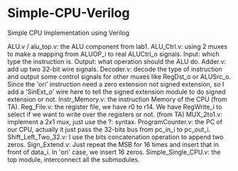 # Simple-CPU-Verilog
Simple CPU Implementation using Verilog

ALU.v / alu_top.v: the ALU component from lab1.
ALU_Ctrl.v: using 2 muxes to make a mapping from ALUOP_i to real ALUCtrl_o signals. Input: which type the instruction is. Output: what operation should the ALU do.
Adder.v: add up two 32-bit wire signals.
Decoder.v: decode the type of instruction and output some control signals for other muxes like RegDst_o or ALUSrc_o. Since the 'ori' instruction need a zero extension not signed extension, so I add a 'SinExt_o' wire here to tell the signed extension module to do signed extension or not.
Instr_Memory.v: the instruction Memory of the CPU (from TA).
Reg_File.v: the register file, we have r0 to r14. We have
RegWrite_i to select if we want to write over the registers or not. (from TA)
MUX_2to1.v: implement a 2x1 mux, just use the ?: syntax.
ProgramCounter.v: the PC of our CPU, actually it just pass the 32-bits bus from pc_in_i to pc_out_i.
Shift_Left_Two_32.v: I use the bits concatenation operation to append two zeros.
Sign_Extend.v: Just repeat the MSB for 16 times and insert that in front of data_i. In 'ori' case, we insert 16 zeros.
Simple_Single_CPU.v: the top module, interconnect all the submodules.
